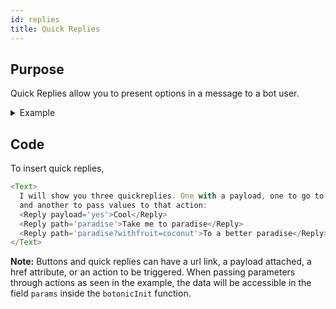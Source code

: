 ```yaml
---
id: replies
title: Quick Replies
---
```


## Purpose

Quick Replies allow you to present options in a message to a bot user.

<details>
<summary>Example</summary>

<img src="https://botonic-doc-static.netlify.com/images/quickreplies.png" width="200"/>

</details>

## Code

To insert quick replies,

```javascript
<Text>
  I will show you three quickreplies. One with a payload, one to go to an action
  and another to pass values to that action:
  <Reply payload='yes'>Cool</Reply>
  <Reply path='paradise'>Take me to paradise</Reply>
  <Reply path='paradise?withfruit=coconut'>To a better paradise</Reply>
</Text>
```

**Note:** Buttons and quick replies can have a url link, a payload attached, a href attribute, or an action to be triggered. When passing parameters through actions as seen in the example, the data will be accessible in the field `params` inside the `botonicInit` function.
